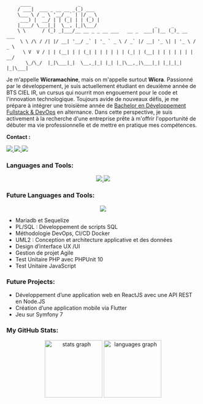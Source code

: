          ____                 _                                               
        / ___|  ___ _ __ __ _(_) ___                                          
        \___ \ / _ \ '__/ _` | |/ _ \                                         
         ___) |  __/ | | (_| | | (_) |                                        
        |____/ \___|_|  \__, |_|\___/                     _     _             
        \ \      / (_) _|___/__ __ _ _ __ ___   __ _  ___| |__ (_)_ __   ___  
         \ \ /\ / /| |/ __| '__/ _` | '_ ` _ \ / _` |/ __| '_ \| | '_ \ / _ \ 
          \ V  V / | | (__| | | (_| | | | | | | (_| | (__| | | | | | | |  __/ 
           \_/\_/  |_|\___|_|  \__,_|_| |_| |_|\__,_|\___|_| |_|_|_| |_|\___| 

Je m'appelle **Wicramachine**, mais on m'appelle surtout **Wicra**. Passionné par le développement, je suis actuellement étudiant en deuxième année de BTS CIEL IR, un cursus qui nourrit mon engouement pour le code et l'innovation technologique. Toujours avide de nouveaux défis, je me prépare à intégrer une troisième année de [Bachelor en Développement Fullstack & DevOps](https://ecole-ipssi.com/formations-informatique/bachelor-informatique/bachelor-developpement-fullstack-et-devops/) en alternance. Dans cette perspective, je suis activement à la recherche d'une entreprise prête à m'offrir l'opportunité de débuter ma vie professionnelle et de mettre en pratique mes compétences.

**Contact :**

<div align="justify">
  <a href="https://www.linkedin.com/in/wicramachine/" target="_blank">
    <img src="https://skillicons.dev/icons?i=linkedin" />   
  </a>

  <a href="https://wicramachine.netlify.app" target="_blank">
    <img src="https://skillicons.dev/icons?i=linkedin" />   
  </a>

  <a href="mailto:wicramachine@gmail.com" target="_blank">
    <img src="https://skillicons.dev/icons?i=gmail" />   
  </a>
</div>

### Languages and Tools:

<p align="center">
  <a href="https://skillicons.dev">
    <img src="https://skillicons.dev/icons?i=git,github,docker,nodejs,linux,bash,arduino,androidstudio,windows,apple,debian" />
    <img src="https://skillicons.dev/icons?i=html,css,php,js,mysql,py,raspberrypi,vscode,grafana,flutter,dart,cpp,c" />    
  </a>
</p>

### Future Languages and Tools:
<p align="center">
  <a href="https://skillicons.dev">
    <img src="https://skillicons.dev/icons?i=angular,mongodb,figma,nodejs,flutter,dart,symfony" />   
  </a>
</p>


- Mariadb et Sequelize
- PL/SQL : Développement de scripts SQL
- Méthodologie DevOps, CI/CD Docker
- UML2 : Conception et architecture applicative et des données
- Design d’interface UX /UI
- Gestion de projet Agile
- Test Unitaire PHP avec PHPUnit 10
- Test Unitaire JavaScript

### Future Projects:

- Développement d’une application web en ReactJS avec une API REST en Node.JS
- Création d’une application mobile via Flutter
- Jeu sur Symfony 7

### My GitHub Stats:

<div align="center">
  <img src="https://github-readme-stats.vercel.app/api?username=wicra&hide_title=true&hide_rank=false&show_icons=true&include_all_commits=true&count_private=true&disable_animations=false&theme=ambient_gradient&locale=en&hide_border=false" height="150" alt="stats graph" />
  <img src="https://github-readme-stats.vercel.app/api/top-langs?username=wicra&locale=en&hide_title=false&layout=compact&card_width=320&langs_count=4&theme=ambient_gradient&hide_border=false" height="150" alt="languages graph" />
</div>

